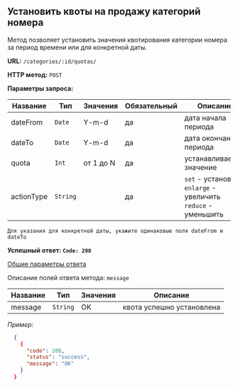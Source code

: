 **Установить квоты на продажу категорий номера**
-----------------------------------

Метод позволяет установить значения квотирования категории номера за период времени или для конкретной даты.

**URL:** `/categories/:id/quotas/`

**HTTP метод:** `POST`

**Параметры запроса:**

| Название   | Тип      | Значения  | Обязательный   | Описание                                                                   |
|------------|----------|-----------|----------------|----------------------------------------------------------------------------|
| dateFrom   | `Date`   | Y-m-d     | да             | дата начала периода                                                        |
| dateTo     | `Date`   | Y-m-d     | да             | дата окончания периода                                                     |
| quota      | `Int`    | от 1 до N | да             | устанавливаемое значение                                                   |
| actionType | `String` |           | да             | `set` - установить <br/> `enlarge` -  увеличить <br/> `reduce` - уменьшить |

    Для указания для конкретной даты, укажите одинаковые поля dateFrom и dateTo


**Успешный ответ: `Code: 200`**

[Общие параметры ответа](../main.response.md)

Описание полей ответа метода: `message`


| Название         | Тип       | Значения | Описание                    |
|------------------|-----------|----------|-----------------------------|
| message          | `String`  | OK       | квота успешно установлена   |

_Пример:_

```json
  {
    {
      "code": 200,
      "status": "success",
      "message": "OK"
    }
  }
```
